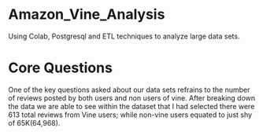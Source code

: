 # Amazon_Vine_Analysis

Using Colab, Postgresql and ETL techniques to analyze large data sets. 

# Core Questions

One of the key questions asked about our data sets refrains to the number of reviews posted by both users and non users of vine.  After breaking down the data we are able to see within the dataset that I had selected there were 613 total reviews from Vine users; while non-vine users equated to just shy of 65K(64,968).


